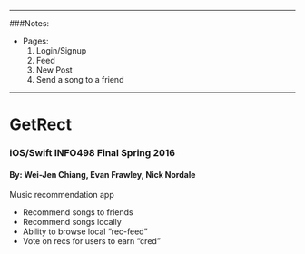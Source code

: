 ___
###Notes:
* Pages:
  1. Login/Signup
  2. Feed
  3. New Post
  4. Send a song to a friend

___

# GetRect 
### iOS/Swift INFO498 Final Spring 2016
#### By: Wei-Jen Chiang, Evan Frawley, Nick Nordale


Music recommendation app 
  - Recommend songs to friends 
  - Recommend songs locally 
  - Ability to browse local “rec-feed” 
  - Vote on recs for users to earn “cred”
